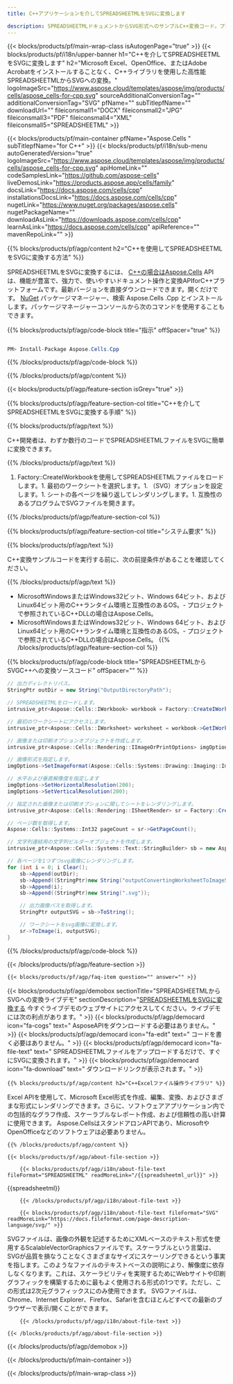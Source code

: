 ```yaml
---
title: C++アプリケーションを介してSPREADSHEETMLをSVGに変換します 

description: SPREADSHEETMLドキュメントからSVG形式へのサンプルC++変換コード。プログラマーは、このソースコードを使用して、任意のC++アプリケーション内でSPREADSHEETMLからSVGへのバッチ変換を行うことができます。
---
```

{{< blocks/products/pf/main-wrap-class isAutogenPage="true" >}}
{{< blocks/products/pf/i18n/upper-banner h1="C++を介してSPREADSHEETMLをSVGに変換します" h2="Microsoft Excel、OpenOffice、またはAdobe Acrobatをインストールすることなく、C++ライブラリを使用した高性能SPREADSHEETMLからSVGへの変換。" logoImageSrc="https://www.aspose.cloud/templates/aspose/img/products/cells/aspose_cells-for-cpp.svg" sourceAdditionalConversionTag="" additionalConversionTag="SVG" pfName="" subTitlepfName="" downloadUrl="" fileiconsmall1="DOCX" fileiconsmall2="JPG" fileiconsmall3="PDF" fileiconsmall4="XML" fileiconsmall5="SPREADSHEETML" >}}

{{< blocks/products/pf/main-container pfName="Aspose.Cells " subTitlepfName="for C++" >}}
{{< blocks/products/pf/i18n/sub-menu autoGeneratedVersion="true" logoImageSrc="https://www.aspose.cloud/templates/aspose/img/products/cells/aspose_cells-for-cpp.svg" apiHomeLink="" codeSamplesLink="https://github.com/aspose-cells" liveDemosLink="https://products.aspose.app/cells/family" docsLink="https://docs.aspose.com/cells/cpp" installationsDocsLink="https://docs.aspose.com/cells/cpp" nugetLink="https://www.nuget.org/packages/aspose.cells" nugetPackageName="" downloadAsLink="https://downloads.aspose.com/cells/cpp" learnAsLink="https://docs.aspose.com/cells/cpp" apiReference="" mavenRepoLink="" >}}

{{% blocks/products/pf/agp/content h2="C++を使用してSPREADSHEETMLをSVGに変換する方法" %}}

 SPREADSHEETMLをSVGに変換するには、
 [C++の場合はAspose.Cells](https://products.aspose.com/cells/cpp) 
 APIは、機能が豊富で、強力で、使いやすいドキュメント操作と変換APIforC++プラットフォームです。最新バージョンを直接ダウンロードできます。開くだけです。
 [NuGet](https://www.nuget.org/packages/aspose.cells) 
 パッケージマネージャー、検索
 Aspose.Cells .Cpp 
 とインストールします。パッケージマネージャーコンソールから次のコマンドを使用することもできます。

{{% blocks/products/pf/agp/code-block title="指示" offSpacer="true" %}}

```cs

PM> Install-Package Aspose.Cells.Cpp


```

{{% /blocks/products/pf/agp/code-block %}}

{{% /blocks/products/pf/agp/content %}}

{{< blocks/products/pf/agp/feature-section isGrey="true" >}}

{{% blocks/products/pf/agp/feature-section-col title="C++を介してSPREADSHEETMLをSVGに変換する手順" %}}

{{% blocks/products/pf/agp/text %}}

 C++開発者は、わずか数行のコードでSPREADSHEETMLファイルをSVGに簡単に変換できます。

{{% /blocks/products/pf/agp/text %}}

1. Factory::CreateIWorkbookを使用してSPREADSHEETMLファイルをロードします。1. 最初のワークシートを選択します。1. （SVG）オプションを設定します。1. シートの各ページを繰り返してレンダリングします。1. 互換性のあるプログラムでSVGファイルを開きます。

{{% /blocks/products/pf/agp/feature-section-col %}}

{{% blocks/products/pf/agp/feature-section-col title="システム要求" %}}

{{% blocks/products/pf/agp/text %}}

 C++変換サンプルコードを実行する前に、次の前提条件があることを確認してください。

{{% /blocks/products/pf/agp/text %}}

- MicrosoftWindowsまたはWindows32ビット、Windows 64ビット、およびLinux64ビット用のC++ランタイム環境と互換性のあるOS。- プロジェクトで参照されているC++DLLの場合はAspose.Cells。
- MicrosoftWindowsまたはWindows32ビット、Windows 64ビット、およびLinux64ビット用のC++ランタイム環境と互換性のあるOS。- プロジェクトで参照されているC++DLLの場合はAspose.Cells。
{{% /blocks/products/pf/agp/feature-section-col %}}

{{% blocks/products/pf/agp/code-block title="SPREADSHEETMLからSVGC++への変換ソースコード" offSpacer="" %}}

```cs
// 出力ディレクトリパス。
StringPtr outDir = new String("OutputDirectoryPath");

// SPREADSHEETMLをロードします。
intrusive_ptr<Aspose::Cells::IWorkbook> workbook = Factory::CreateIWorkbook(u"sourceFile.spreadsheetml");

// 最初のワークシートにアクセスします。
intrusive_ptr<Aspose::Cells::IWorksheet> worksheet = workbook->GetIWorksheets()->GetObjectByIndex(0);

// 画像または印刷オプションオブジェクトを作成します。
intrusive_ptr<Aspose::Cells::Rendering::IImageOrPrintOptions> imgOptions = Factory::CreateIImageOrPrintOptions();

// 画像形式を指定します。
imgOptions->SetImageFormat(Aspose::Cells::Systems::Drawing::Imaging::ImageFormat::GetSvg());

// 水平および垂直解像度を指定します
imgOptions->SetHorizontalResolution(200);
imgOptions->SetVerticalResolution(200);

// 指定された画像または印刷オプションに関してシートをレンダリングします。
intrusive_ptr<Aspose::Cells::Rendering::ISheetRender> sr = Factory::CreateISheetRender(worksheet, imgOptions);

// ページ数を取得します。
Aspose::Cells::Systems::Int32 pageCount = sr->GetPageCount();

// 文字列連結用の文字列ビルダーオブジェクトを作成します。
intrusive_ptr<Aspose::Cells::Systems::Text::StringBuilder> sb = new Aspose::Cells::Systems::Text::StringBuilder();

// 各ページを1つずつsvg画像にレンダリングします。
for (int i = 0; i Clear();
	sb->Append(outDir);
	sb->Append((StringPtr)new String("outputConvertingWorksheetToImageSVG_"));
	sb->Append(i);
	sb->Append((StringPtr)new String(".svg"));

	// 出力画像パスを取得します。
	StringPtr outputSVG = sb->ToString();

	// ワークシートをsvg画像に変換します。
	sr->ToImage(i, outputSVG);
}


```

{{% /blocks/products/pf/agp/code-block %}}

{{< /blocks/products/pf/agp/feature-section >}}

    {{< blocks/products/pf/agp/faq-item question="" answer="" >}}
 

<!-- aboutfile Starts -->

{{< blocks/products/pf/agp/demobox sectionTitle="SPREADSHEETMLからSVGへの変換ライブデモ" sectionDescription="[SPREADSHEETMLをSVGに変換する](https://products.aspose.app/cells/conversion/spreadsheetml-to-svg) 今すぐライブデモのウェブサイトにアクセスしてください。ライブデモには次の利点があります。" >}}
        {{< blocks/products/pf/agp/democard icon="fa-cogs" text=" AsposeAPIをダウンロードする必要はありません。" >}}
        {{< blocks/products/pf/agp/democard icon="fa-edit" text=" コードを書く必要はありません。" >}}
        {{< blocks/products/pf/agp/democard icon="fa-file-text" text=" SPREADSHEETMLファイルをアップロードするだけで、すぐにSVGに変換されます。" >}}
        {{< blocks/products/pf/agp/democard icon="fa-download" text=" ダウンロードリンクが表示されます。" >}}

    {{% blocks/products/pf/agp/content h2="C++Excelファイル操作ライブラリ" %}}

 Excel APIを使用して、Microsoft Excel形式を作成、編集、変換、およびさまざまな形式にレンダリングできます。さらに、ソフトウェアアプリケーション内での包括的なグラフ作成、スケーラブルなレポート作成、および信頼性の高い計算に使用できます。 Aspose.CellsはスタンドアロンAPIであり、MicrosoftやOpenOfficeなどのソフトウェアは必要ありません。  



    {{% /blocks/products/pf/agp/content %}}

    {{< blocks/products/pf/agp/about-file-section >}}

        {{< blocks/products/pf/agp/i18n/about-file-text fileFormat="SPREADSHEETML" readMoreLink="/{{spreadsheetml_url}}" >}}

{{spreadsheetml}}

        {{< /blocks/products/pf/agp/i18n/about-file-text >}}

        {{< blocks/products/pf/agp/i18n/about-file-text fileFormat="SVG" readMoreLink="https://docs.fileformat.com/page-description-language/svg/" >}}

SVGファイルは、画像の外観を記述するためにXMLベースのテキスト形式を使用するScalableVectorGraphicsファイルです。スケーラブルという言葉は、SVGが品質を損なうことなくさまざまなサイズにスケーリングできるという事実を指します。このようなファイルのテキストベースの説明により、解像度に依存しなくなります。これは、スケーラビリティを実現するためにWebサイトや印刷グラフィックを構築するために最もよく使用される形式の1つです。ただし、この形式は2次元グラフィックスにのみ使用できます。 SVGファイルは、Chrome、Internet Explorer、Firefox、Safariを含むほとんどすべての最新のブラウザーで表示/開くことができます。

        {{< /blocks/products/pf/agp/i18n/about-file-text >}}

    {{< /blocks/products/pf/agp/about-file-section >}}

{{< /blocks/products/pf/agp/demobox >}}

<!-- aboutfile Ends -->



{{< /blocks/products/pf/main-container >}}
    
{{< /blocks/products/pf/main-wrap-class >}}

